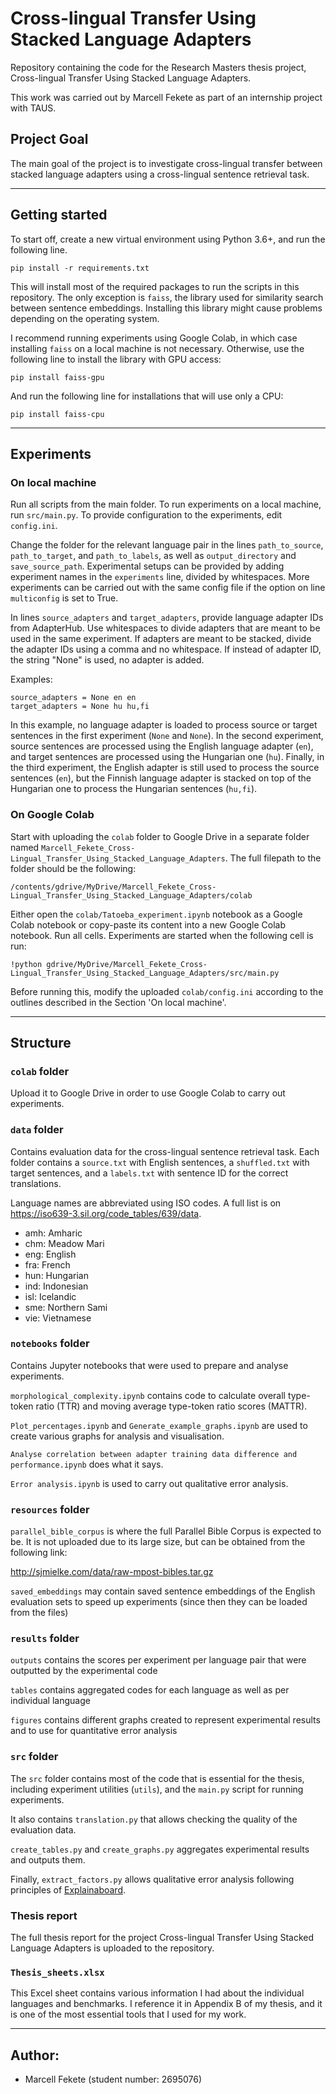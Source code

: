 # Cross-lingual Transfer Using Stacked Language Adapters
Repository containing the code for the Research Masters thesis project, Cross-lingual Transfer Using Stacked Language Adapters.

This work was carried out by Marcell Fekete as part of an internship project with TAUS.

## Project Goal

The main goal of the project is to investigate cross-lingual transfer between stacked language adapters using a cross-lingual sentence retrieval task.

*****

## Getting started

To start off, create a new virtual environment using Python 3.6+, and run the following line.

`pip install -r requirements.txt`

This will install most of the required packages to run the scripts in this repository. The only exception is `faiss`, the library used for similarity search between sentence embeddings. Installing this library might cause problems depending on the operating system.

I recommend running experiments using Google Colab, in which case installing `faiss` on a local machine is not necessary. Otherwise, use the following line to install the library with GPU access:

`pip install faiss-gpu`

And run the following line for installations that will use only a CPU:

`pip install faiss-cpu`

*****

## Experiments

### On local machine

Run all scripts from the main folder. To run experiments on a local machine, run `src/main.py`. To provide configuration to the experiments, edit `config.ini`.

Change the folder for the relevant language pair in the lines `path_to_source`, `path_to_target`, and `path_to_labels`, as well as `output_directory` and `save_source_path`.
Experimental setups can be provided by adding experiment names in the `experiments` line, divided by whitespaces. More experiments can be carried out with the same config file if the option on line `multiconfig` is set to True.

In lines `source_adapters` and `target_adapters`, provide language adapter IDs from AdapterHub. Use whitespaces to divide adapters that are meant to be used in the same experiment. If adapters are meant to be stacked, divide the adapter IDs using a comma and no whitespace. If instead of adapter ID, the string "None" is used, no adapter is added.

Examples:

```
source_adapters = None en en
target_adapters = None hu hu,fi
```

In this example, no language adapter is loaded to process source or target sentences in the first experiment (`None` and `None`). In the second experiment, source sentences are processed using the English language adapter (`en`), and target sentences are processed using the Hungarian one (`hu`). Finally, in the third experiment, the English adapter is still used to process the source sentences (`en`), but the Finnish language adapter is stacked on top of the Hungarian one to process the Hungarian sentences (`hu,fi`).

### On Google Colab

Start with uploading the `colab` folder to Google Drive in a separate folder named `Marcell_Fekete_Cross-Lingual_Transfer_Using_Stacked_Language_Adapters`. The full filepath to the folder should be the following:

```
/contents/gdrive/MyDrive/Marcell_Fekete_Cross-Lingual_Transfer_Using_Stacked_Language_Adapters/colab
```

Either open the `colab/Tatoeba_experiment.ipynb` notebook as a Google Colab notebook or copy-paste its content into a new Google Colab notebook. Run all cells. Experiments are started when the following cell is run:

```
!python gdrive/MyDrive/Marcell_Fekete_Cross-Lingual_Transfer_Using_Stacked_Language_Adapters/src/main.py
```

Before running this, modify the uploaded `colab/config.ini` according to the outlines described in the Section 'On local machine'.

*******

## Structure

### `colab` folder

Upload it to Google Drive in order to use Google Colab to carry out experiments.

### `data` folder

Contains evaluation data for the cross-lingual sentence retrieval task. Each folder contains a `source.txt` with English sentences, a `shuffled.txt` with target sentences, and a `labels.txt` with sentence ID for the correct translations.

Language names are abbreviated using ISO codes. A full list is on https://iso639-3.sil.org/code_tables/639/data.

* amh: Amharic
* chm: Meadow Mari
* eng: English
* fra: French
* hun: Hungarian
* ind: Indonesian
* isl: Icelandic
* sme: Northern Sami
* vie: Vietnamese

### `notebooks` folder

Contains Jupyter notebooks that were used to prepare and analyse experiments.

`morphological_complexity.ipynb` contains code to calculate overall type-token ratio (TTR) and moving average type-token ratio scores (MATTR).

`Plot_percentages.ipynb` and `Generate_example_graphs.ipynb` are used to create various graphs for analysis and visualisation.

`Analyse correlation between adapter training data difference and performance.ipynb` does what it says.

`Error analysis.ipynb` is used to carry out qualitative error analysis.

### `resources` folder

`parallel_bible_corpus` is where the full Parallel Bible Corpus is expected to be. It is not uploaded due to its large size, but can be obtained from the following link:

http://sjmielke.com/data/raw-mpost-bibles.tar.gz

`saved_embeddings` may contain saved sentence embeddings of the English evaluation sets to speed up experiments (since then they can be loaded from the files)

### `results` folder

`outputs` contains the scores per experiment per language pair that were outputted by the experimental code

`tables` contains aggregated codes for each language as well as per individual language

`figures` contains different graphs created to represent experimental results and to use for quantitative error analysis

### `src` folder

The `src` folder contains most of the code that is essential for the thesis, including experiment utilities (`utils`), and the `main.py` script for running experiments.

It also contains `translation.py` that allows checking the quality of the evaluation data.

`create_tables.py` and `create_graphs.py` aggregates experimental results and outputs them.

Finally, `extract_factors.py` allows qualitative error analysis following principles of [Explainaboard](https://aclanthology.org/2021.acl-demo.34/).

### Thesis report

The full thesis report for the project Cross-lingual Transfer Using Stacked Language Adapters is uploaded to the repository.

### `Thesis_sheets.xlsx`

This Excel sheet contains various information I had about the individual languages and benchmarks. I reference it in Appendix B of my thesis, and it is one of the most essential tools that I used for my work.

******

## Author:
* Marcell Fekete (student number: 2695076)


